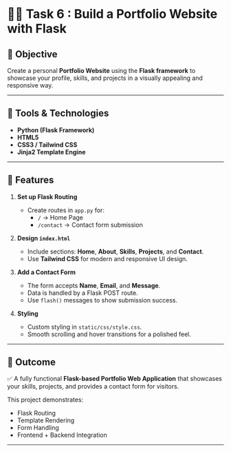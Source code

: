 # 🧑‍💻 Task 6 : Build a Portfolio Website with Flask  
## 🎯 Objective  
Create a personal **Portfolio Website** using the **Flask framework** to showcase your profile, skills, and projects in a visually appealing and responsive way.

---

## 🧰 Tools & Technologies  
- **Python (Flask Framework)**  
- **HTML5**  
- **CSS3 / Tailwind CSS**  
- **Jinja2 Template Engine**  

---
## 📝 Features  

1. **Set up Flask Routing**  
   - Create routes in `app.py` for:
     - `/` → Home Page  
     - `/contact` → Contact form submission  

2. **Design `index.html`**  
   - Include sections: **Home**, **About**, **Skills**, **Projects**, and **Contact**.  
   - Use **Tailwind CSS** for modern and responsive UI design.  

3. **Add a Contact Form**  
   - The form accepts **Name**, **Email**, and **Message**.  
   - Data is handled by a Flask POST route.  
   - Use `flash()` messages to show submission success.  

4. **Styling**  
   - Custom styling in `static/css/style.css`.  
   - Smooth scrolling and hover transitions for a polished feel.
---

## 🚀 Outcome  
✅ A fully functional **Flask-based Portfolio Web Application** that showcases your skills, projects, and provides a contact form for visitors.  

This project demonstrates:  
- Flask Routing  
- Template Rendering  
- Form Handling  
- Frontend + Backend Integration  

---

